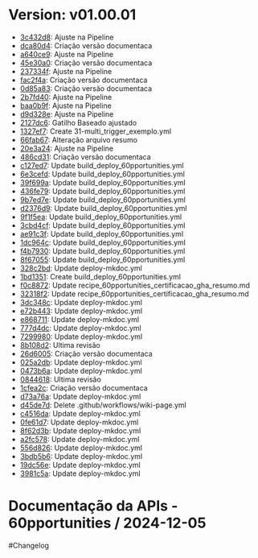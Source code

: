 # Version: v01.00.01

* [3c432d8](https://github.com/60pportunities/documentacao/commit/3c432d854be6fa7faa40aca81ed9c6959ac7e1be): Ajuste na Pipeline
* [dca80d4](https://github.com/60pportunities/documentacao/commit/dca80d405396059a78d93f0771988b790ada6cda): <doc> Criação versão documentaca
* [a640ce9](https://github.com/60pportunities/documentacao/commit/a640ce9bf0c61a42ac932d92168727edd75f5f81): Ajuste na Pipeline
* [45e30a0](https://github.com/60pportunities/documentacao/commit/45e30a0b22ccf4aec7856d328845f870098e0b01): <doc> Criação versão documentaca
* [237334f](https://github.com/60pportunities/documentacao/commit/237334f1e685aeface61c4148713eee8c4b71a99): Ajuste na Pipeline
* [fac2f4a](https://github.com/60pportunities/documentacao/commit/fac2f4a2dc1c18f239c74001305cec56c96b505b): <doc> Criação versão documentaca
* [0d85a83](https://github.com/60pportunities/documentacao/commit/0d85a83f7f791837ba3cb5ccc213cfc111f3e67a): <doc> Criação versão documentaca
* [2b7fd40](https://github.com/60pportunities/documentacao/commit/2b7fd403c63ac188c71df39c5434a11509930be8): Ajuste na Pipeline
* [baa0b9f](https://github.com/60pportunities/documentacao/commit/baa0b9f9c888132e7fb37c7dfb44df07246b6e6f): Ajuste na Pipeline
* [d9d328e](https://github.com/60pportunities/documentacao/commit/d9d328e79d94663c340e1a0129ce087baa9da4e0): Ajuste na Pipeline
* [2127dc6](https://github.com/60pportunities/documentacao/commit/2127dc64fbe0a549d5114fa6706fde9a4226ac51): Gatilho Baseado ajustado
* [1327ef7](https://github.com/60pportunities/documentacao/commit/1327ef7b9ee2b862ef1a10adeca3209d2a8ca141): Create 31-multi_trigger_exemplo.yml
* [66fab67](https://github.com/60pportunities/documentacao/commit/66fab672cf19c2cdb68045be8e5ee1623db69e1c): Alteração arquivo resumo
* [20e3a24](https://github.com/60pportunities/documentacao/commit/20e3a2489a776df4fd7cb563b1bf4ea45209ccbd): Ajuste na Pipeline
* [486cd31](https://github.com/60pportunities/documentacao/commit/486cd318dcebf2dc4a8c731c7009769210482aa5): <doc> Criação versão documentaca
* [c127ed7](https://github.com/60pportunities/documentacao/commit/c127ed7e7a8721a40edf5693a2378a12a3f1b7e6): Update build_deploy_60pportunities.yml
* [6e3cefd](https://github.com/60pportunities/documentacao/commit/6e3cefd0da06b801e8be51ec69a38e8d10257056): Update build_deploy_60pportunities.yml
* [39f699a](https://github.com/60pportunities/documentacao/commit/39f699abf76f59aa8f075c1a12848187a881a724): Update build_deploy_60pportunities.yml
* [436fe79](https://github.com/60pportunities/documentacao/commit/436fe79fe5be104c287e1638e87087db214985db): Update build_deploy_60pportunities.yml
* [9b7ed7e](https://github.com/60pportunities/documentacao/commit/9b7ed7e353df508c243a00d907e80a06e4d70718): Update build_deploy_60pportunities.yml
* [d2376d9](https://github.com/60pportunities/documentacao/commit/d2376d9b172ed549743f7a38ab0fc44de7d6e88f): Update build_deploy_60pportunities.yml
* [9f1f5ea](https://github.com/60pportunities/documentacao/commit/9f1f5ea9ae7374ffbc73490c8fea6253e7f77d9c): Update build_deploy_60pportunities.yml
* [3cbd4cf](https://github.com/60pportunities/documentacao/commit/3cbd4cf4ba9c548fef8dd35b1707ccb16faaba6c): Update build_deploy_60pportunities.yml
* [ae91c3f](https://github.com/60pportunities/documentacao/commit/ae91c3fc08677586fed9249ba4ba2c3ab90612b6): Update build_deploy_60pportunities.yml
* [1dc964c](https://github.com/60pportunities/documentacao/commit/1dc964c972daae1e3f923e0c0640ae86269c577c): Update build_deploy_60pportunities.yml
* [f4b7930](https://github.com/60pportunities/documentacao/commit/f4b79305baf9770f619e50e7a90fad3d58eebbc0): Update build_deploy_60pportunities.yml
* [8f67055](https://github.com/60pportunities/documentacao/commit/8f67055aa7c25e2e3c686a8ff72fd76331f95a09): Update build_deploy_60pportunities.yml
* [328c2bd](https://github.com/60pportunities/documentacao/commit/328c2bd88a455150668b4161c2a62edc69549cc7): Update deploy-mkdoc.yml
* [1bd1351](https://github.com/60pportunities/documentacao/commit/1bd1351d9607a19759c8c683c097f96d55ea358d): Create build_deploy_60pportunities.yml
* [f0c8872](https://github.com/60pportunities/documentacao/commit/f0c887252cb7e731f82c68061c74707610009461): Update recipe_60pportunities_certificacao_gha_resumo.md
* [32318f2](https://github.com/60pportunities/documentacao/commit/32318f271daa2e2b1e7380f0955433598056bc25): Update recipe_60pportunities_certificacao_gha_resumo.md
* [3dc348c](https://github.com/60pportunities/documentacao/commit/3dc348c56ac841d998ea203b216d5cdfb91a9e17): Update deploy-mkdoc.yml
* [e72b443](https://github.com/60pportunities/documentacao/commit/e72b443c353a524e8895eed571c3f06f91971c61): Update deploy-mkdoc.yml
* [e868711](https://github.com/60pportunities/documentacao/commit/e8687110b0f0b218fe8448b87f3815ca82a4e2e9): Update deploy-mkdoc.yml
* [777d4dc](https://github.com/60pportunities/documentacao/commit/777d4dcbdae20dcbf1a358b93e3566cf3860a73a): Update deploy-mkdoc.yml
* [7299980](https://github.com/60pportunities/documentacao/commit/7299980a3c53f71fc95d67357fcb1a416a153379): Update deploy-mkdoc.yml
* [8b108d2](https://github.com/60pportunities/documentacao/commit/8b108d293d65eac816a159bc708cbab66f91e979): Ultima revisão
* [26d6005](https://github.com/60pportunities/documentacao/commit/26d60054b93a5a9cfd4ce5cea81eda9e87080177): <doc> Criação versão documentaca
* [025a2db](https://github.com/60pportunities/documentacao/commit/025a2db258e48ac47a92d8c733037683a8106322): Update deploy-mkdoc.yml
* [0473b6a](https://github.com/60pportunities/documentacao/commit/0473b6aafac3c5c0f5f0bae437864ad1ccd5b8ca): Update deploy-mkdoc.yml
* [0844618](https://github.com/60pportunities/documentacao/commit/0844618d0742dc4174c5bb0bdbfa302f4b025b5a): Ultima revisão
* [1cfea2c](https://github.com/60pportunities/documentacao/commit/1cfea2ca2aeab2f9bc479bc33718b358bfd6a8fe): <doc> Criação versão documentaca
* [d73a76a](https://github.com/60pportunities/documentacao/commit/d73a76a64ce8df2c98b5a92003a0bac1c66edc0d): Update deploy-mkdoc.yml
* [d45de7d](https://github.com/60pportunities/documentacao/commit/d45de7db6ed5682809cc3bb54efbc2ccef6087d0): Delete .github/workflows/wiki-page.yml
* [c4516da](https://github.com/60pportunities/documentacao/commit/c4516dab8f0e51999fbaefbbdc3eb0c7c3a00e0f): Update deploy-mkdoc.yml
* [0fe61d7](https://github.com/60pportunities/documentacao/commit/0fe61d7a45b2df9fc3192ae21ec29ef987db0a71): Update deploy-mkdoc.yml
* [8f62d3b](https://github.com/60pportunities/documentacao/commit/8f62d3bd82a53eee7abdad8e6248d249d305a985): Update deploy-mkdoc.yml
* [a2fc578](https://github.com/60pportunities/documentacao/commit/a2fc578e51107e5f1f8844dfd5aac282c5308da5): Update deploy-mkdoc.yml
* [556d826](https://github.com/60pportunities/documentacao/commit/556d8269a67cc16eaf8346aeec2d0b52215e7a4b): Update deploy-mkdoc.yml
* [3bdb5b6](https://github.com/60pportunities/documentacao/commit/3bdb5b6063118870e48b70b8066763b753085419): Update deploy-mkdoc.yml
* [19dc56e](https://github.com/60pportunities/documentacao/commit/19dc56edcdea6a7ca4c3cb2c4b4f4e50d3870482): Update deploy-mkdoc.yml
* [3981c5a](https://github.com/60pportunities/documentacao/commit/3981c5a57bfe2890803cbee21a48920a3dbd7150): Update deploy-mkdoc.yml



Documentação da APIs - 60pportunities / 2024-12-05
=========================================

#Changelog
